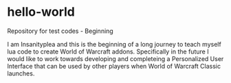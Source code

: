 # hello-world

Repository for test codes - Beginning

I am Insanityplea and this is the beginning of a long journey to teach myself lua code to create World of Warcraft addons.
Specifically in the future I would like to work towards developing and completeing a Personalized User Interface that can be used 
by other players when World of Warcraft Classic launches.
